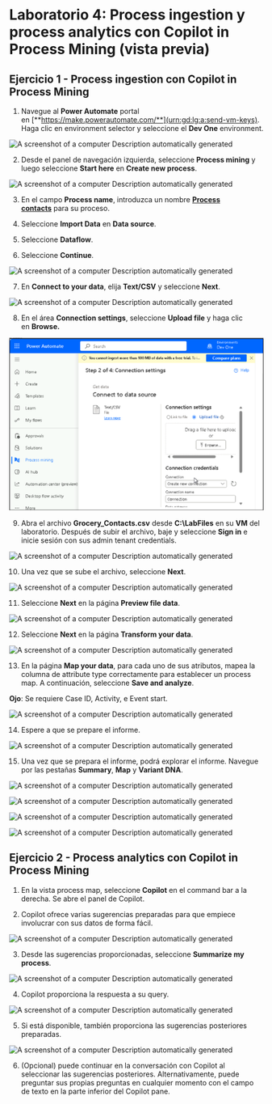 # Laboratorio 4: Process ingestion y process analytics con Copilot in Process Mining (vista previa)

## Ejercicio 1 - Process ingestion con Copilot in Process Mining

1.  Navegue al **Power Automate** portal
    en [**https://make.powerautomate.com/**](urn:gd:lg:a:send-vm-keys).
    Haga clic en environment selector y seleccione el **Dev
    One** environment.

![A screenshot of a computer Description automatically
generated](./media/image1.png)

2.  Desde el panel de navegación izquierda, seleccione **Process
    mining** y luego seleccione **Start here** en **Create new
    process**.

![A screenshot of a computer Description automatically
generated](./media/image2.png)

3.  En el campo **Process name**, introduzca un nombre [**Process
    contacts**](urn:gd:lg:a:send-vm-keys) para su proceso.

4.  Seleccione **Import Data** en **Data source**.

5.  Seleccione **Dataflow**.

6.  Seleccione **Continue**.

![A screenshot of a computer Description automatically
generated](./media/image3.png)

7.  En **Connect to your data**, elija **Text/CSV** y
    seleccione **Next**.

![A screenshot of a computer Description automatically
generated](./media/image4.png)

8.  En el área **Connection settings**, seleccione **Upload file** y
    haga clic en **Browse.**

![](./media/image5.png)

9.  Abra el archivo **Grocery_Contacts.csv** desde **C:\LabFiles** en
    su **VM** del laboratorio. Después de subir el archivo, baje y
    seleccione **Sign in** e inicie sesión con sus admin tenant
    credentials.

![A screenshot of a computer Description automatically
generated](./media/image6.png)

10. Una vez que se sube el archivo, seleccione **Next**.

![A screenshot of a computer Description automatically
generated](./media/image7.png)

11. Seleccione **Next** en la página **Preview file data**.

![A screenshot of a computer Description automatically
generated](./media/image8.png)

12. Seleccione **Next** en la página **Transform your data**.

![A screenshot of a computer Description automatically
generated](./media/image9.png)

13. En la página **Map your data**, para cada uno de sus atributos,
    mapea la columna de attribute type correctamente para establecer un
    process map. A continuación, seleccione **Save and analyze**.

**Ojo**: Se requiere Case ID, Activity, e Event start.

![A screenshot of a computer Description automatically
generated](./media/image10.png)

14. Espere a que se prepare el informe.

![A screenshot of a computer Description automatically
generated](./media/image11.png)

15. Una vez que se prepara el informe, podrá explorar el informe.
    Navegue por las pestañas **Summary**, **Map** y **Variant DNA**.

![A screenshot of a computer Description automatically
generated](./media/image12.png)

![A screenshot of a computer Description automatically
generated](./media/image13.png)

![A screenshot of a computer Description automatically
generated](./media/image14.png)

![A screenshot of a computer Description automatically
generated](./media/image15.png)

## Ejercicio 2 - Process analytics con Copilot in Process Mining

1.  En la vista process map, seleccione **Copilot** en el command bar a
    la derecha. Se abre el panel de Copilot.

2.  Copilot ofrece varias sugerencias preparadas para que empiece
    involucrar con sus datos de forma fácil.

![A screenshot of a computer Description automatically
generated](./media/image16.png)

3.  Desde las sugerencias proporcionadas, seleccione **Summarize my
    process**.

![A screenshot of a computer Description automatically
generated](./media/image17.png)

4.  Copilot proporciona la respuesta a su query.

![A screenshot of a computer Description automatically
generated](./media/image18.png)

5.  Si está disponible, también proporciona las sugerencias posteriores
    preparadas.

![A screenshot of a computer Description automatically
generated](./media/image19.png)

6.  (Opcional) puede continuar en la conversación con Copilot al
    seleccionar las sugerencias posteriores. Alternativamente, puede
    preguntar sus propias preguntas en cualquier momento con el campo de
    texto en la parte inferior del Copilot pane.
